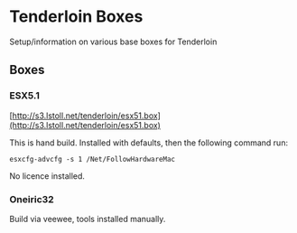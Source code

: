 # Tenderloin Boxes

Setup/information on various base boxes for Tenderloin

## Boxes

### ESX5.1

[http://s3.lstoll.net/tenderloin/esx51.box](http://s3.lstoll.net/tenderloin/esx51.box)

This is hand build. Installed with defaults, then the following command run:

    esxcfg-advcfg -s 1 /Net/FollowHardwareMac

No licence installed.

### Oneiric32

Build via veewee, tools installed manually.
